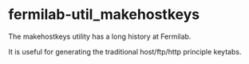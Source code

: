 # fermilab-util_makehostkeys

The makehostkeys utility has a long history at Fermilab.

It is useful for generating the traditional host/ftp/http principle keytabs.
